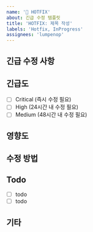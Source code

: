 ```yaml
---
name: '🚨 HOTFIX'
about: 긴급 수정 템플릿
title: 'HOTFIX: 제목 작성'
labels: 'Hotfix, InProgress'
assignees: 'lumpenop'
---
```


<!--
✅ labels와 assignees를 연결해주세요.
✅ 작업이 완료된 뒤, projects, milestones, developments를 연결해주세요. -->

## 긴급 수정 사항

<!-- 긴급하게 수정해야 할 사항에 대한 설명을 작성해주세요. -->

## 긴급도

- [ ] Critical (즉시 수정 필요)
- [ ] High (24시간 내 수정 필요)
- [ ] Medium (48시간 내 수정 필요)

## 영향도

<!-- 이 문제가 사용자나 시스템에 미치는 영향을 설명해주세요. -->

## 수정 방법

<!-- 수정 방법에 대한 계획을 작성해주세요. -->

## Todo

- [ ] todo
- [ ] todo

## 기타

<!-- 필요한 경우 작성, 작업 과정에서 추가로 발견, 생성된 이슈의 경우, 해당 이슈의 게시물을 번호와 함께 연결해 주세요. -->
